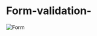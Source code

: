 # Form-validation-

![Form](https://user-images.githubusercontent.com/73991659/106351696-abdc1d80-62ee-11eb-8203-8fa6e54d26ae.png)
